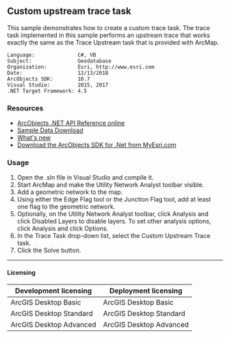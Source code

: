 ## Custom upstream trace task

This sample demonstrates how to create a custom trace task. The trace task implemented in this sample performs an upstream trace that works exactly the same as the Trace Upstream task that is provided with ArcMap.    


<!-- TODO: Fill this section below with metadata about this sample-->
```
Language:              C#, VB
Subject:               Geodatabase
Organization:          Esri, http://www.esri.com
Date:                  12/13/2018
ArcObjects SDK:        10.7
Visual Studio:         2015, 2017
.NET Target Framework: 4.5
```

### Resources

* [ArcObjects .NET API Reference online](http://desktop.arcgis.com/en/arcobjects/latest/net/webframe.htm)  
* [Sample Data Download](../../releases)  
* [What's new](http://desktop.arcgis.com/en/arcobjects/latest/net/webframe.htm#91cabc68-2271-400a-8ff9-c7fb25108546.htm)  
* [Download the ArcObjects SDK for .Net from MyEsri.com](https://my.esri.com/)  

### Usage
1. Open the .sln file in Visual Studio and compile it.  
1. Start ArcMap and make the Utility Network Analyst toolbar visible.  
1. Add a geometric network to the map.  
1. Using either the Edge Flag tool or the Junction Flag tool, add at least one flag to the geometric network.  
1. Optionally, on the Utility Network Analyst toolbar, click Analysis and click Disabled Layers to disable layers. To set other analysis options, click Analysis and click Options.  
1. In the Trace Task drop-down list, select the Custom Upstream Trace task.  
1. Click the Solve button.  









---------------------------------

#### Licensing  
| Development licensing | Deployment licensing | 
| ------------- | ------------- | 
| ArcGIS Desktop Basic | ArcGIS Desktop Basic |  
| ArcGIS Desktop Standard | ArcGIS Desktop Standard |  
| ArcGIS Desktop Advanced | ArcGIS Desktop Advanced |  



